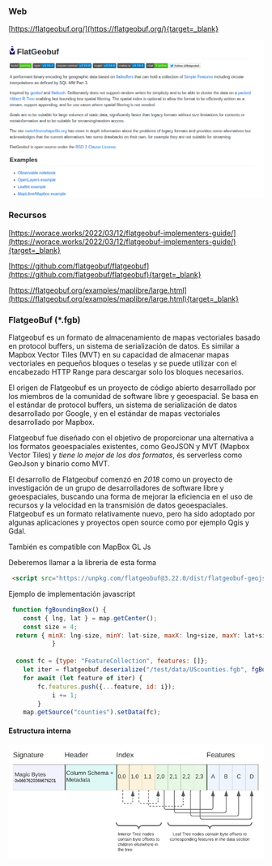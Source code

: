       
### Web
[https://flatgeobuf.org/](https://flatgeobuf.org/){target=_blank}


![alt text](img/flatgeobuf0.png "turf")


### Recursos

[https://worace.works/2022/03/12/flatgeobuf-implementers-guide/](https://worace.works/2022/03/12/flatgeobuf-implementers-guide/){target=_blank}

[https://github.com/flatgeobuf/flatgeobuf](https://github.com/flatgeobuf/flatgeobuf){target=_blank}

[https://flatgeobuf.org/examples/maplibre/large.html](https://flatgeobuf.org/examples/maplibre/large.html){target=_blank}


### FlatgeoBuf (*.fgb)

Flatgeobuf es un formato de almacenamiento de mapas vectoriales basado en protocol buffers, un sistema de serialización de datos. Es similar a Mapbox Vector Tiles (MVT) en su capacidad de almacenar mapas vectoriales en pequeños bloques o teselas y se puede utilizar con el encabezado HTTP Range para descargar solo los bloques necesarios.


El origen de Flatgeobuf es un proyecto de código abierto desarrollado por los miembros de la comunidad de software libre y geoespacial. Se basa en el estándar de protocol buffers, un sistema de serialización de datos desarrollado por Google, y en el estándar de mapas vectoriales desarrollado por Mapbox.

Flatgeobuf fue diseñado con el objetivo de proporcionar una alternativa a los formatos geoespaciales existentes, como GeoJSON y MVT (Mapbox Vector Tiles) y *tiene lo mejor de los dos formatos*, és serverless como GeoJson y binario como MVT.

El desarrollo de Flatgeobuf comenzó en *2018* como un proyecto de investigación de un grupo de desarrolladores de software libre y geoespaciales, buscando una forma de mejorar la eficiencia en el uso de recursos y la velocidad en la transmisión de datos geoespaciales. Flatgeobuf es un formato relativamente nuevo, pero ha sido adoptado por algunas aplicaciones y proyectos open source como por ejemplo Qgis y Gdal.

También es compatible con MapBox GL Js 

Deberemos llamar a la libreria de esta forma

```html
 <script src="https://unpkg.com/flatgeobuf@3.22.0/dist/flatgeobuf-geojson.min.js"></script>
```


Ejemplo de implementación javascript

```javascript
 function fgBoundingBox() {
    const { lng, lat } = map.getCenter();
    const size = 4;
  return { minX: lng-size, minY: lat-size, maxX: lng+size, maxY: lat+size };
            }

  const fc = {type: "FeatureCollection", features: []};
    let iter = flatgeobuf.deserialize("/test/data/UScounties.fgb", fgBoundingBox());
    for await (let feature of iter) {
        fc.features.push({...feature, id: i});
            i += 1;
        }
    map.getSource("counties").setData(fc);
```



#### Estructura interna 

![alt text](img/flatgeobuf2.png "flatgeobf2.png")

